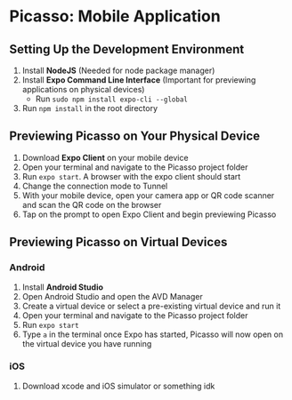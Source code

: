 # Picasso: Mobile Application

## Setting Up the Development Environment
1. Install **NodeJS** (Needed for node package manager)
2. Install **Expo Command Line Interface** (Important for previewing applications on physical devices)
   - Run `sudo npm install expo-cli --global`
4. Run `npm install` in the root directory

   

## Previewing Picasso on Your Physical Device
1. Download **Expo Client** on your mobile device
2. Open your terminal and navigate to the Picasso project folder
3. Run `expo start`. A browser with the expo client should start
4. Change the connection mode to Tunnel
5. With your mobile device, open your camera app or QR code scanner and scan the QR code on the browser
6. Tap on the prompt to open Expo Client and begin previewing Picasso

## Previewing Picasso on Virtual Devices

### Android
1. Install **Android Studio**
2. Open Android Studio and open the AVD Manager
3. Create a virtual device or select a pre-existing virtual device and run it
4. Open your terminal and navigate to the Picasso project folder
5. Run `expo start`
6. Type `a` in the terminal once Expo has started, Picasso will now open on the virtual device you have running

### iOS
1. Download xcode and iOS simulator or something idk
